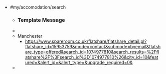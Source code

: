 - #my/accomodation/search
	- ### Template Message
	-
	- Manchester
		- https://www.spareroom.co.uk/flatshare/flatshare_detail.pl?flatshare_id=15953759&mode=contact&submode=byemail&flatshare_type=offered&search_id=1074977810&search_results=%2Fflatshare%2F%3Fsearch_id%3D1074977810%26&city_id=10&featured=&alert_id=&alert_type=&upgrade_required=0&
	-